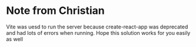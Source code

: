 # Note from Christian

Vite was uesd to run the server because create-react-app was deprecated and had lots of errors when running. Hope this solution works for you easily as well
